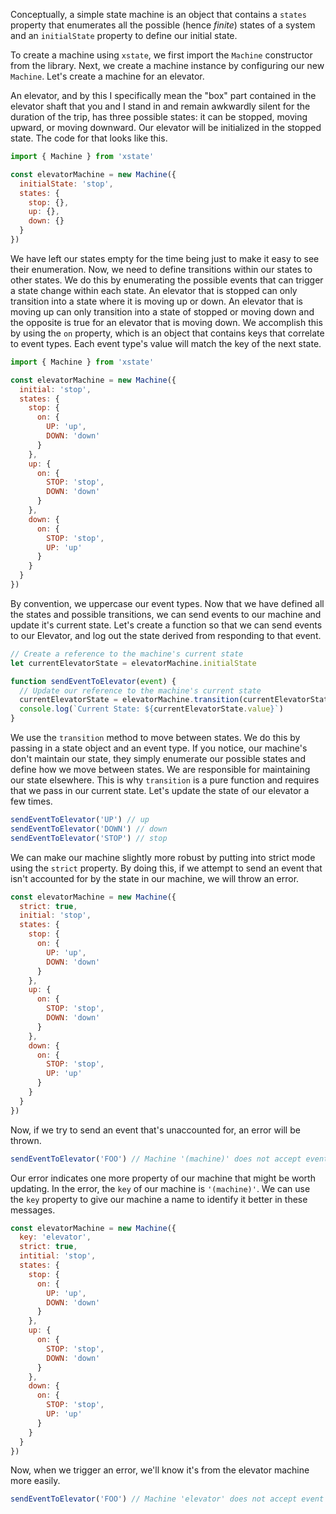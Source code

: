 Conceptually, a simple state machine is an object that contains a `states` property that enumerates all the possible (hence _finite_) states of a system and an `initialState` property to define our initial state.

To create a machine using `xstate`, we first import the `Machine` constructor from the library. Next, we create a machine instance by configuring our new `Machine`. Let's create a machine for an elevator.

An elevator, and by this I specifically mean the "box" part contained in the elevator shaft that you and I stand in and remain awkwardly silent for the duration of the trip, has three possible states: it can be stopped, moving upward, or moving downward. Our elevator will be initialized in the stopped state. The code for that looks like this.

```javascript
import { Machine } from 'xstate'

const elevatorMachine = new Machine({
  initialState: 'stop',
  states: {
    stop: {},
    up: {},
    down: {}
  }
})
```

We have left our states empty for the time being just to make it easy to see their enumeration. Now, we need to define transitions within our states to other states. We do this by enumerating the possible events that can trigger a state change within each state. An elevator that is stopped can only transition into a state where it is moving up or down. An elevator that is moving up can only transition into a state of stopped or moving down and the opposite is true for an elevator that is moving down. We accomplish this by using the `on` property, which is an object that contains keys that correlate to event types. Each event type's value will match the key of the next state.

```javascript
import { Machine } from 'xstate'

const elevatorMachine = new Machine({
  initial: 'stop',
  states: {
    stop: {
      on: {
        UP: 'up',
        DOWN: 'down'
      }
    },
    up: {
      on: {
        STOP: 'stop',
        DOWN: 'down'
      }
    },
    down: {
      on: {
        STOP: 'stop',
        UP: 'up'
      }
    }
  }
})
```

By convention, we uppercase our event types. Now that we have defined all the states and possible transitions, we can send events to our machine and update it's current state. Let's create a function so that we can send events to our Elevator, and log out the state derived from responding to that event.

```javascript
// Create a reference to the machine's current state
let currentElevatorState = elevatorMachine.initialState

function sendEventToElevator(event) {
  // Update our reference to the machine's current state
  currentElevatorState = elevatorMachine.transition(currentElevatorState, event)
  console.log(`Current State: ${currentElevatorState.value}`)
}
```

We use the `transition` method to move between states. We do this by passing in a state object and an event type. If you notice, our machine's don't maintain our state, they simply enumerate our possible states and define how we move between states. We are responsible for maintaining our state elsewhere. This is why `transition` is a pure function and requires that we pass in our current state. Let's update the state of our elevator a few times.

```javascript
sendEventToElevator('UP') // up
sendEventToElevator('DOWN') // down
sendEventToElevator('STOP') // stop
```

We can make our machine slightly more robust by putting into strict mode using the `strict` property. By doing this, if we attempt to send an event that isn't accounted for by the state in our machine, we will throw an error.

```javascript
const elevatorMachine = new Machine({
  strict: true,
  initial: 'stop',
  states: {
    stop: {
      on: {
        UP: 'up',
        DOWN: 'down'
      }
    },
    up: {
      on: {
        STOP: 'stop',
        DOWN: 'down'
      }
    },
    down: {
      on: {
        STOP: 'stop',
        UP: 'up'
      }
    }
  }
})
```

Now, if we try to send an event that's unaccounted for, an error will be thrown.

```javascript
sendEventToElevator('FOO') // Machine '(machine)' does not accept event 'FOO'
```

Our error indicates one more property of our machine that might be worth updating. In the error, the `key` of our machine is `'(machine)'`. We can use the `key` property to give our machine a name to identify it better in these messages.

```javascript
const elevatorMachine = new Machine({
  key: 'elevator',
  strict: true,
  intitial: 'stop',
  states: {
    stop: {
      on: {
        UP: 'up',
        DOWN: 'down'
      }
    },
    up: {
      on: {
        STOP: 'stop',
        DOWN: 'down'
      }
    },
    down: {
      on: {
        STOP: 'stop',
        UP: 'up'
      }
    }
  }
})
```

Now, when we trigger an error, we'll know it's from the elevator machine more easily.

```javascript
sendEventToElevator('FOO') // Machine 'elevator' does not accept event 'FOO'
```
